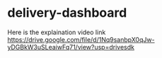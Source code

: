 # delivery-dashboard
Here is  the explaination video link https://drive.google.com/file/d/1Nq9sanbpX0qJw-yDGBkW3uSLeaiwFq71/view?usp=drivesdk
